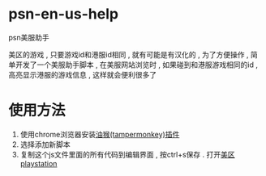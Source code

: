 # psn-en-us-help
psn美服助手

美区的游戏 , 只要游戏id和港服id相同 , 就有可能是有汉化的 , 为了方便操作 , 简单开发了一个美服助手脚本 , 在美服网站浏览时 , 如果碰到和港服游戏相同的id , 高亮显示港服的游戏信息 , 这样就会便利很多了

# 使用方法
1. 使用chrome浏览器安装[油猴(tampermonkey)插件](http://www.tampermonkey.net/)
2. 选择添加新脚本
3. 复制这个js文件里面的所有代码到编辑界面 , 按ctrl+s保存 . 打开[美区playstation](https://store.playstation.com/en-us/home)